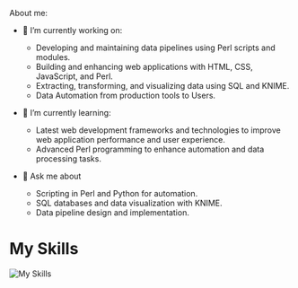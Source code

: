 About me:
- 🔭 I’m currently working on:
    - Developing and maintaining data pipelines using Perl scripts and modules.
    - Building and enhancing web applications with HTML, CSS, JavaScript, and Perl.
    - Extracting, transforming, and visualizing data using SQL and KNIME.
    - Data Automation from production tools to Users.

- 🌱 I’m currently learning:
    - Latest web development frameworks and technologies to improve web application performance and user experience.
    - Advanced Perl programming to enhance automation and data processing tasks.

- 💬 Ask me about
    - Scripting in Perl and Python for automation.
    - SQL databases and data visualization with KNIME.
    - Data pipeline design and implementation.

<h1>My Skills</h1>

![My Skills](https://go-skill-icons.vercel.app/api/icons?i=js,html,css)
